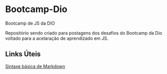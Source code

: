 # Bootcamp-Dio
Bootcamp de JS da DIO

Repositório sendo criado para postagens dos desafios do Bootcamp da Dio voltado para a acelaração de aprendizado em JS.

## Links Úteis
[Sintaxe básica de Markdown](https://www.markdownguide.org/basic-syntax/)
